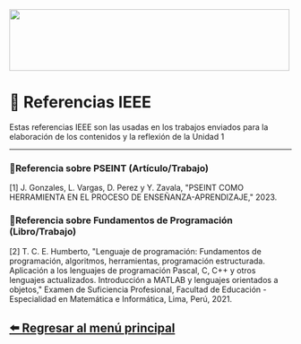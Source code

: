 <img src="https://comocitarenapa.com/wp-content/uploads/2024/10/Blog-13.jpg" width="500" height="110">

# 📖 Referencias IEEE

Estas referencias IEEE son las usadas en los trabajos enviados para la elaboración de los contenidos y la reflexión de la Unidad 1
<hr>

### 📍Referencia sobre PSEINT (Artículo/Trabajo)
[1] J. Gonzales, L. Vargas, D. Perez y Y. Zavala, "PSEINT COMO HERRAMIENTA EN EL PROCESO DE ENSEÑANZA-APRENDIZAJE," 2023.

### 📍Referencia sobre Fundamentos de Programación (Libro/Trabajo)

[2] T. C. E. Humberto, "Lenguaje de programación: Fundamentos de programación, algoritmos, herramientas, programación estructurada. Aplicación a los lenguajes de programación Pascal, C, C++ y otros lenguajes actualizados. Introducción a MATLAB y lenguajes orientados a objetos," Examen de Suficiencia Profesional, Facultad de Educación - Especialidad en Matemática e Informática, Lima, Perú, 2021.

## [⬅️ Regresar al menú principal](index.md)
